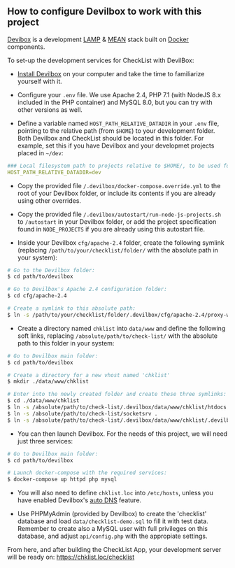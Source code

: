 ## How to configure Devilbox to work with this project

[Devibox](http://devilbox.org/) is a development [LAMP](https://en.wikipedia.org/wiki/LAMP_(software_bundle)) & [MEAN](https://en.wikipedia.org/wiki/MEAN_(software_bundle)) stack built on [Docker](https://www.docker.com/) components.

To set-up the development services for CheckList with DevilBox:

- [Install Devilbox](https://devilbox.readthedocs.io/en/latest/) on your computer and take the time to familiarize yourself with it.

- Configure your `.env` file. We use Apache 2.4, PHP 7.1 (with NodeJS 8.x included in the PHP container) and MySQL 8.0, but you can try with other versions as well.

- Define a variable named `HOST_PATH_RELATIVE_DATADIR` in your `.env` file, pointing to the relative path (from `$HOME`) to your development folder. Both Devilbox and CheckList should be located in this folder. For example, set this if you have Devilbox and your developmet projects placed in `~/dev`:

```yaml
### Local filesystem path to projects relative to $HOME/, to be used for symbolic links
HOST_PATH_RELATIVE_DATADIR=dev
```

- Copy the provided file `/.devilbox/docker-compose.override.yml` to the root of your Devilbox folder, or include its contents if you are already using other overrides.

- Copy the provided file `/.devilbox/autostart/run-node-js-projects.sh` to `/autostart` in your Devilbox folder, or add the project specification found in `NODE_PROJECTS` if you are already using this autostart file.

- Inside your Devilbox `cfg/apache-2.4` folder, create the following symlink (replacing `/path/to/your/checklist/folder/` with the absolute path in your system):

```bash
# Go to the Devilbox folder:
$ cd path/to/devilbox

# Go to Devilbox's Apache 2.4 configuration folder:
$ cd cfg/apache-2.4

# Create a symlink to this absolute path:
$ ln -s /path/to/your/checklist/folder/.devilbox/cfg/apache-2.4/proxy-wstunnel.conf .
```

- Create a directory named `chklist` into `data/www` and define the following soft links, replacing `/absolute/path/to/check-list/` with the absolute path to this folder in your system:

```bash
# Go to Devilbox main folder:
$ cd path/to/devilbox

# Create a directory for a new vhost named 'chklist'
$ mkdir ./data/www/chklist

# Enter into the newly created folder and create these three symlinks: 
$ cd ./data/www/chklist
$ ln -s /absolute/path/to/check-list/.devilbox/data/www/chklist/htdocs .
$ ln -s /absolute/path/to/check-list/socketsrv .
$ ln -s /absolute/path/to/check-list/.devilbox/data/www/chklist/.devilbox
```

- You can then launch Devilbox. For the needs of this project, we will need just three services:

```bash
# Go to Devilbox main folder:
$ cd path/to/devilbox

# Launch docker-compose with the required services:
$ docker-compose up httpd php mysql
```

- You will also need to define `chklist.loc` into `/etc/hosts`, unless you have enabled Devilbox's [auto DNS](https://devilbox.readthedocs.io/en/latest/intermediate/setup-auto-dns.html) feature.

- Use PHPMyAdmin (provided by Devilbox) to create the 'checklist' database and load `data/checklist-demo.sql` to fill it with test data. Remember to create also a MySQL user with full privileges on this database, and adjust `api/config.php` with the appropiate settings.


From here, and after building the CheckList App, your development server will be ready on:
https://chklist.loc/checklist

